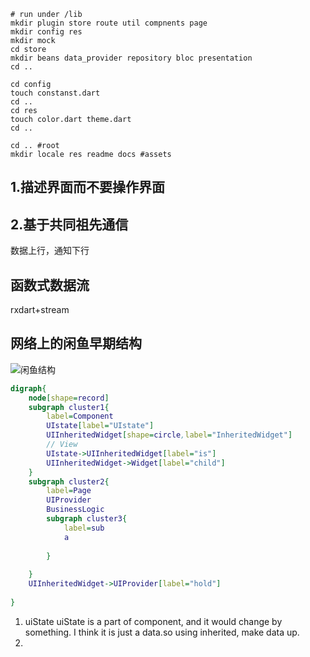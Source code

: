 
```
# run under /lib
mkdir plugin store route util compnents page
mkdir config res
mkdir mock
cd store
mkdir beans data_provider repository bloc presentation
cd ..

cd config
touch constanst.dart
cd ..
cd res
touch color.dart theme.dart 
cd ..

cd .. #root
mkdir locale res readme docs #assets
```

## 1.描述界面而不要操作界面
## 2.基于共同祖先通信
数据上行，通知下行
## 函数式数据流
rxdart+stream
## 网络上的闲鱼早期结构
![闲鱼结构](https://pic3.zhimg.com/80/v2-b9286a44884383e287faf1e74615414a_hd.jpg "闲鱼结构")


```dot
digraph{
    node[shape=record]
    subgraph cluster1{
        label=Component
        UIstate[label="UIstate"]
        UIInheritedWidget[shape=circle,label="InheritedWidget"]
        // View
        UIstate->UIInheritedWidget[label="is"]
        UIInheritedWidget->Widget[label="child"]
    }
    subgraph cluster2{
        label=Page
        UIProvider
        BusinessLogic
        subgraph cluster3{
            label=sub
            a
        
        }
        
    }
    UIInheritedWidget->UIProvider[label="hold"]
    
}

```
1. uiState 
uiState is a part of component, and it would change by something. 
I think it is just a data.so using inherited, make data up.
2. 